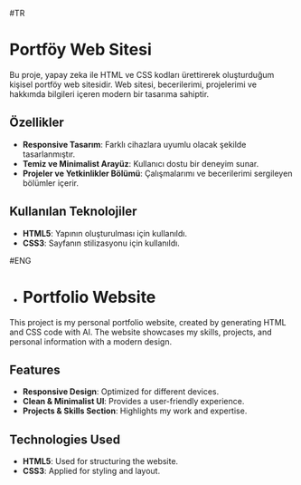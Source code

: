 #TR
# Portföy Web Sitesi

Bu proje, yapay zeka ile HTML ve CSS kodları ürettirerek oluşturduğum kişisel portföy web sitesidir. Web sitesi, becerilerimi, projelerimi ve hakkımda bilgileri içeren modern bir tasarıma sahiptir.

## Özellikler
- **Responsive Tasarım**: Farklı cihazlara uyumlu olacak şekilde tasarlanmıştır.
- **Temiz ve Minimalist Arayüz**: Kullanıcı dostu bir deneyim sunar.
- **Projeler ve Yetkinlikler Bölümü**: Çalışmalarımı ve becerilerimi sergileyen bölümler içerir.

## Kullanılan Teknolojiler
- **HTML5**: Yapının oluşturulması için kullanıldı.
- **CSS3**: Sayfanın stilizasyonu için kullanıldı.


#ENG
- # Portfolio Website

This project is my personal portfolio website, created by generating HTML and CSS code with AI. The website showcases my skills, projects, and personal information with a modern design.

## Features
- **Responsive Design**: Optimized for different devices.  
- **Clean & Minimalist UI**: Provides a user-friendly experience.  
- **Projects & Skills Section**: Highlights my work and expertise.  

## Technologies Used
- **HTML5**: Used for structuring the website.  
- **CSS3**: Applied for styling and layout.  
